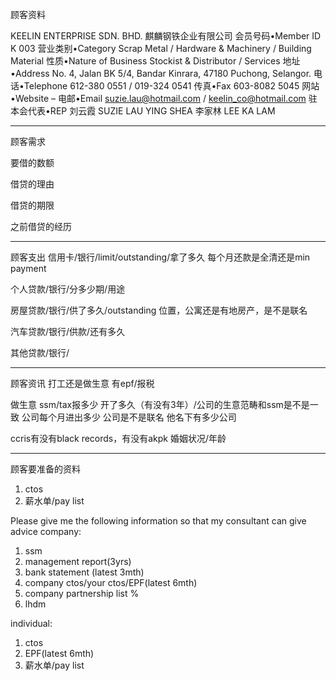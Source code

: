 顾客资料

KEELIN ENTERPRISE SDN. BHD. 麒麟钢铁企业有限公司
会员号码•Member ID
K 003
营业类别•Category
Scrap Metal / Hardware & Machinery /  Building Material
性质•Nature of Business
Stockist & Distributor / Services
地址•Address
No. 4, Jalan BK 5/4, Bandar Kinrara,  47180 Puchong, Selangor.
电话•Telephone
612-380 0551 / 019-324 0541
传真•Fax
603-8082 5045
网站•Website
–
电邮•Email
suzie.lau@hotmail.com / keelin_co@hotmail.com
驻本会代表•REP
刘云霞 SUZIE LAU YING SHEA
李家林 LEE KA LAM
 

-----------------
顾客需求


要借的数额

借贷的理由

借贷的期限

之前借贷的经历


--------------
顾客支出
信用卡/银行/limit/outstanding/拿了多久
每个月还款是全清还是min payment

个人贷款/银行/分多少期/用途

房屋贷款/银行/供了多久/outstanding
位置，公寓还是有地房产，是不是联名

汽车贷款/银行/供款/还有多久

其他贷款/银行/

-----------
顾客资讯
打工还是做生意
有epf/报税

做生意 ssm/tax报多少
开了多久（有没有3年）/公司的生意范畴和ssm是不是一致
公司每个月进出多少
公司是不是联名
他名下有多少公司

ccris有没有black records，有没有akpk
婚姻状况/年龄

-------
顾客要准备的资料
1. ctos
2. 薪水单/pay list

Please give me the following information so that my consultant can give advice
company:
1. ssm
2. management report(3yrs)
3. bank statement (latest 3mth)
4. company ctos/your ctos/EPF(latest 6mth)
5. company partnership list %
6. lhdm

 individual:
 1. ctos
 2. EPF(latest 6mth)
 3. 薪水单/pay list
 




